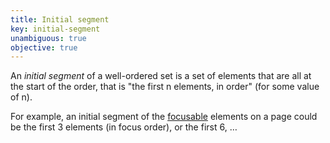```yaml
---
title: Initial segment
key: initial-segment
unambiguous: true
objective: true
---
```


An _initial segment_ of a well-ordered set is a set of elements that are all at the start of the order, that is "the first n elements, in order" (for some value of n).

For example, an initial segment of the [focusable](#focusable) elements on a page could be the first 3 elements (in focus order), or the first 6, …
